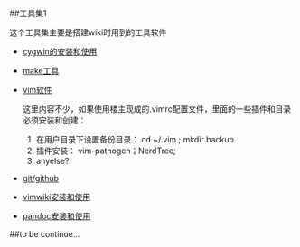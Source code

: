 <!---title:提高效率的工具的使用和安装-->

##工具集1

这个工具集主要是搭建wiki时用到的工具软件

* [cygwin的安装和使用](install_and_use_cygwin.html)
* [make工具](use_make.html)
* [vim软件](vim.html)

    这里内容不少，如果使用楼主现成的.vimrc配置文件，里面的一些插件和目录必须安装和创建：
    1. 在用户目录下设置备份目录： cd ~/.vim ; mkdir backup
    1. 插件安装： vim-pathogen；NerdTree; 
    1. anyelse?

* [git/github](use_github.html)
* [vimwiki安装和使用](install_vimwiki.html)
* [pandoc安装和使用](install_pandoc.html)

##to be continue...
